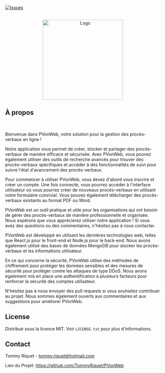 [![Issues][issues-shield]][issues-url]

<!-- PROJECT LOGO -->
<br />
<div align="center">
  <a href="https://github.com/othneildrew/Best-README-Template">
    <img src="https://user-images.githubusercontent.com/71312500/212544553-f4b7cdc3-3711-4c37-b889-439dda738b78.png" alt="Logo" width="260" height="260">
  </a>
</div>

<!-- À PROPOS -->
## À propos

<br />

Bienvenue dans PVonWeb, votre solution pour la gestion des procès-verbaux en ligne !

Notre application vous permet de créer, stocker et partager des procès-verbaux de manière efficace et sécurisée. Avec PVonWeb, vous pouvez également utiliser des outils de recherche avancés pour trouver des procès-verbaux spécifiques et accéder à des fonctionnalités de suivi pour suivre l'état d'avancement des procès-verbaux.

Pour commencer à utiliser PVonWeb, vous devez d'abord vous inscrire et créer un compte. Une fois connecté, vous pourrez accéder à l'interface utilisateur où vous pourrez créer de nouveaux procès-verbaux en utilisant notre formulaire convivial. Vous pouvez également télécharger des procès-verbaux existants au format PDF ou Word.

PVonWeb est un outil pratique et utile pour les organisations qui ont besoin de gérer des procès-verbaux de manière professionnelle et organisée. Nous espérons que vous apprécierez utiliser notre application ! Si vous avez des questions ou des commentaires, n'hésitez pas à nous contacter.

PVonWeb est développé en utilisant les dernières technologies web, telles que React.js pour le front-end et Node.js pour le back-end. Nous avons également utilisé des bases de données MongoDB pour stocker les procès-verbaux et les informations utilisateur.

En ce qui concerne la sécurité, PVonWeb utilise des méthodes de chiffrement pour protéger les données sensibles et des mesures de sécurité pour protéger contre les attaques de type DDoS. Nous avons également mis en place une authentification à plusieurs facteurs pour renforcer la sécurité des comptes utilisateur.

N'hésitez pas à nous envoyer des pull requests si vous souhaitez contribuer au projet. Nous sommes également ouverts aux commentaires et aux suggestions pour améliorer PVonWeb.

<!-- LICENSE -->
## License

Distribué sous la licence MIT. Voir `LICENSE.txt` pour plus d'informations.

## Contact

Tommy Riquet - tommy.riquet@hotmail.com

Lien du Projet: https://github.com/TommyRiquet/PVonWeb

<!-- VARIABLES -->
[issues-shield]: https://img.shields.io/github/issues/TommyRiquet/PVonWeb.svg?style=for-the-badge
[issues-url]: https://github.com/TommyRiquet/PVonWeb/issues
